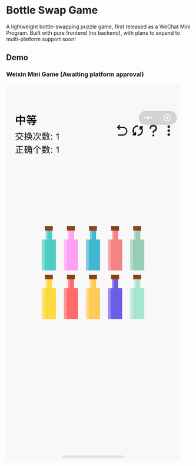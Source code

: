 # Bottle Swap Game

A lightweight bottle-swapping puzzle game, first released as a WeChat Mini Program. Built with pure frontend (no backend), with plans to expand to multi-platform support soon!

## Demo

### Weixin Mini Game (Awaiting platform approval)

![Demo](./images/demo/wx-demo-01.jpg)
